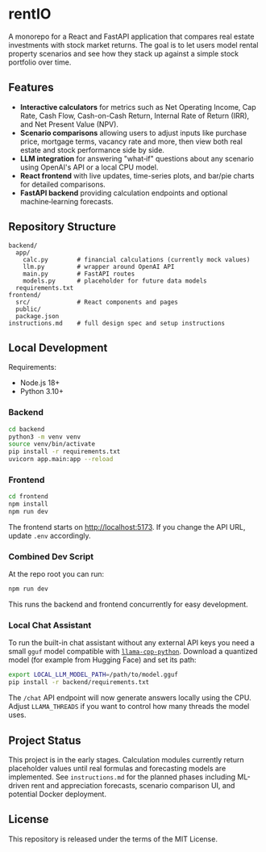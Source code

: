# rentIO

A monorepo for a React and FastAPI application that compares real estate investments with stock market returns. The goal is to let users model rental property scenarios and see how they stack up against a simple stock portfolio over time.

## Features

- **Interactive calculators** for metrics such as Net Operating Income, Cap Rate, Cash Flow, Cash-on-Cash Return, Internal Rate of Return (IRR), and Net Present Value (NPV).
- **Scenario comparisons** allowing users to adjust inputs like purchase price, mortgage terms, vacancy rate and more, then view both real estate and stock performance side by side.
- **LLM integration** for answering "what‑if" questions about any scenario using OpenAI's API or a local CPU model.
- **React frontend** with live updates, time-series plots, and bar/pie charts for detailed comparisons.
- **FastAPI backend** providing calculation endpoints and optional machine‑learning forecasts.

## Repository Structure

```
backend/
  app/
    calc.py        # financial calculations (currently mock values)
    llm.py         # wrapper around OpenAI API
    main.py        # FastAPI routes
    models.py      # placeholder for future data models
  requirements.txt
frontend/
  src/             # React components and pages
  public/
  package.json
instructions.md    # full design spec and setup instructions
``` 

## Local Development

Requirements:

- Node.js 18+
- Python 3.10+

### Backend

```bash
cd backend
python3 -m venv venv
source venv/bin/activate
pip install -r requirements.txt
uvicorn app.main:app --reload
```

### Frontend

```bash
cd frontend
npm install
npm run dev
```
The frontend starts on [http://localhost:5173](http://localhost:5173). If you change the API URL, update `.env` accordingly.

### Combined Dev Script

At the repo root you can run:

```bash
npm run dev
```

This runs the backend and frontend concurrently for easy development.

### Local Chat Assistant

To run the built-in chat assistant without any external API keys you need a
small `gguf` model compatible with [`llama-cpp-python`](https://github.com/abetlen/llama-cpp-python).
Download a quantized model (for example from Hugging Face) and set its path:

```bash
export LOCAL_LLM_MODEL_PATH=/path/to/model.gguf
pip install -r backend/requirements.txt
```

The `/chat` API endpoint will now generate answers locally using the CPU. Adjust
`LLAMA_THREADS` if you want to control how many threads the model uses.

## Project Status

This project is in the early stages. Calculation modules currently return placeholder values until real formulas and forecasting models are implemented. See `instructions.md` for the planned phases including ML-driven rent and appreciation forecasts, scenario comparison UI, and potential Docker deployment.

## License

This repository is released under the terms of the MIT License.
